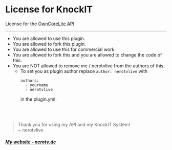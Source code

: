 # License for KnockIT #
License for the <a href="https://github.com/nerotvlive/KnockIT/blob/master/src/de/nerotvlive/owncorelite/api/License.md">OwnCoreLite API</a>
****

* You are allowed to use this plugin.
* You are allowed to fork this plugin.
* You are allowed to use this for commercial work.
* You are allowed to fork this and you are allowed to change the code of this.
* You are NOT allowed to remove me / nerotvlive from the authors of this.
  * To set you as plugin author replace
    ```author: nerotvlive``` with 
    ```
    authors:
      - yourname
      - nerotvlive
    ```
    in the plugin.yml.

<br><br>
> Thank you for using my API and my KnockIT System!
> <br>~ nerotvlive

##### <a href="https://nerotv.de">My website - nerotv.de</a> #####